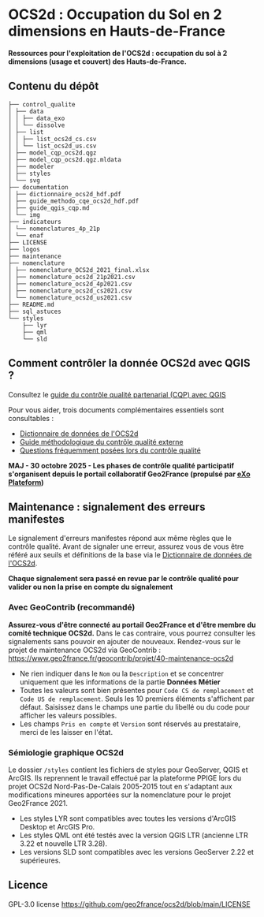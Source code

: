 # OCS2d : Occupation du Sol en 2 dimensions en Hauts-de-France

**Ressources pour l'exploitation de l'OCS2d : occupation du sol à 2 dimensions (usage et couvert) des Hauts-de-France.**

## Contenu du dépôt

```
├── control_qualite
│ ├── data
│ │ ├── data_exo
│ │ └── dissolve
│ ├── list
│ │ ├── list_ocs2d_cs.csv
│ │ └── list_ocs2d_us.csv
│ ├── model_cqp_ocs2d.qgz
│ ├── model_cqp_ocs2d.qgz.mldata
│ ├── modeler
│ ├── styles
│ └── svg
├── documentation
│ ├── dictionnaire_ocs2d_hdf.pdf
│ ├── guide_methodo_cqe_ocs2d_hdf.pdf
│ ├── guide_qgis_cqp.md
│ └── img
├── indicateurs
│ └── nomenclatures_4p_21p
│ └── enaf
├── LICENSE
├── logos
├── maintenance
├── nomenclature
│ ├── nomenclature_OCS2d_2021_final.xlsx
│ ├── nomenclature_ocs2d_21p2021.csv
│ ├── nomenclature_ocs2d_4p2021.csv
│ ├── nomenclature_ocs2d_cs2021.csv
│ └── nomenclature_ocs2d_us2021.csv
├── README.md
├── sql_astuces
└── styles
    ├── lyr
    ├── qml
    └── sld
```

## Comment contrôler la donnée OCS2d avec QGIS ?

Consultez le [guide du contrôle qualité partenarial (CQP) avec QGIS](https://github.com/geo2france/ocs2d/blob/main/documentation/guide_qgis_cqp.md)

Pour vous aider, trois documents complémentaires essentiels sont consultables :

- [Dictionnaire de données de l'OCS2d](https://github.com/geo2france/ocs2d/blob/main/documentation/dictionnaire_ocs2d_hdf.pdf)
- [Guide méthodologique du contrôle qualité externe](https://github.com/geo2france/ocs2d/blob/main/documentation/guide_methodo_cqe_ocs2d_hdf.pdf)
- [Questions fréquemment posées lors du contrôle qualité](https://github.com/geo2france/ocs2d/wiki/FAQ-Contr%C3%B4le-Qualit%C3%A9-Partenarial)

**MAJ - 30 octobre 2025 - Les phases de contrôle qualité participatif s'organisent depuis le portail collaboratif Geo2France (propulsé par [eXo Plateform](https://github.com/exoplatform))**

## Maintenance : signalement des erreurs manifestes

Le signalement d'erreurs manifestes répond aux même règles que le contrôle qualité.
Avant de signaler une erreur, assurez vous de vous être référé aux seuils et définitions de la base via le [Dictionnaire de données de l'OCS2d](https://github.com/geo2france/ocs2d/blob/main/documentation/dictionnaire_ocs2d_hdf.pdf).

**Chaque signalement sera passé en revue par le contrôle qualité pour valider ou non la prise en compte du signalement**

### Avec GeoContrib (recommandé)

**Assurez-vous d'être connecté au portail Geo2France et d'être membre du comité technique OCS2d.**
Dans le cas contraire, vous pourrez consulter les signalements sans pouvoir en ajouter de nouveaux.
Rendez-vous sur le projet de maintenance OCS2d via GeoContrib : <https://www.geo2france.fr/geocontrib/projet/40-maintenance-ocs2d>

- Ne rien indiquer dans le `Nom` ou la `Description` et se concentrer uniquement que les informations de la partie **Données Métier**
- Toutes les valeurs sont bien présentes pour `Code CS de remplacement` et `Code US de remplacement`. Seuls les 10 premiers éléments s'affichent par défaut. Saisissez dans le champs une partie du libellé ou du code pour afficher les valeurs possibles.
- Les champs `Pris en compte` et `Version` sont réservés au prestataire, merci de les laisser en l'état.

### Sémiologie graphique OCS2d

Le dossier `/styles` contient les fichiers de styles pour GeoServer, QGIS et ArcGIS. Ils reprennent le travail effectué par la plateforme PPIGE lors du projet OCS2d Nord-Pas-De-Calais 2005-2015 tout en s'adaptant aux modifications mineures apportées sur la nomenclature pour le projet Geo2France 2021.

- Les styles LYR sont compatibles avec toutes les versions d'ArcGIS Desktop et ArcGIS Pro.
- Les styles QML ont été testés avec la version QGIS LTR (ancienne LTR 3.22 et nouvelle LTR 3.28).
- Les versions SLD sont compatibles avec les versions GeoServer 2.22 et supérieures.

## Licence

GPL-3.0 license
<https://github.com/geo2france/ocs2d/blob/main/LICENSE>
